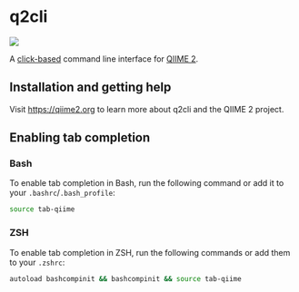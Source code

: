 # q2cli

![](https://github.com/qiime2/q2cli/workflows/ci/badge.svg)

A [click-based](http://click.pocoo.org/) command line interface for [QIIME
2](https://github.com/qiime2/qiime2).

## Installation and getting help

Visit https://qiime2.org to learn more about q2cli and the QIIME 2 project.

## Enabling tab completion

### Bash

To enable tab completion in Bash, run the following command or add it to your
`.bashrc`/`.bash_profile`:

```bash
source tab-qiime
```

### ZSH

To enable tab completion in ZSH, run the following commands or add them to your
`.zshrc`:

```bash
autoload bashcompinit && bashcompinit && source tab-qiime
```
